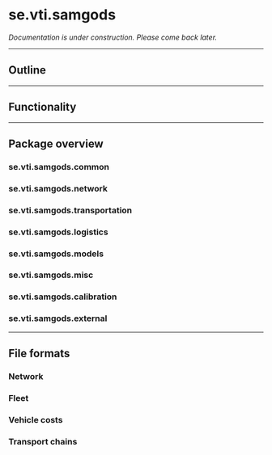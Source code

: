 # se.vti.samgods

*Documentation is under construction. Please come back later.*

---

## Outline 

---


## Functionality

---

## Package overview

### se.vti.samgods.common

### se.vti.samgods.network

### se.vti.samgods.transportation

### se.vti.samgods.logistics

### se.vti.samgods.models

### se.vti.samgods.misc

### se.vti.samgods.calibration

### se.vti.samgods.external

---

## File formats

### Network

### Fleet

### Vehicle costs

### Transport chains

